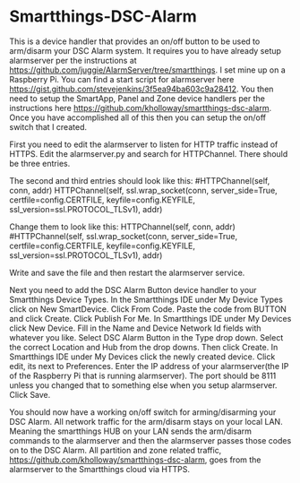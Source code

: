 # Smartthings-DSC-Alarm

This is a device handler that provides an on/off button to be used to arm/disarm your DSC Alarm system. It requires you to have already setup alarmserver per the instructions at https://github.com/juggie/AlarmServer/tree/smartthings. I set mine up on a Raspberry Pi. You can find a start script for alarmserver here https://gist.github.com/stevejenkins/3f5ea94ba603c9a28412. You then need to setup the SmartApp, Panel and Zone device handlers per the instructions here https://github.com/kholloway/smartthings-dsc-alarm. Once you have accomplished all of this then you can setup the on/off switch that I created.

First you need to edit the alarmserver to listen for HTTP traffic instead of HTTPS. Edit the alarmserver.py and search for HTTPChannel. There should be three entries. 

The second and third entries should look like this:
#HTTPChannel(self, conn, addr)
HTTPChannel(self, ssl.wrap_socket(conn, server_side=True, certfile=config.CERTFILE, keyfile=config.KEYFILE, ssl_version=ssl.PROTOCOL_TLSv1), addr)

Change them to look like this:
HTTPChannel(self, conn, addr)
#HTTPChannel(self, ssl.wrap_socket(conn, server_side=True, certfile=config.CERTFILE, keyfile=config.KEYFILE, ssl_version=ssl.PROTOCOL_TLSv1), addr)

Write and save the file and then restart the alarmserver service.

Next you need to add the DSC Alarm Button device handler to your Smartthings Device Types. In the Smartthings IDE under My Device Types click on New SmartDevice. Click From Code. Paste the code from BUTTON and click Create. Click Publish For Me. 
In Smartthings IDE under My Devices click New Device. Fill in the Name and Device Network Id fields with whatever you like. Select DSC Alarm Button in the Type drop down. Select the correct Location and Hub from the drop downs. Then click Create.
In Smartthings IDE under My Devices click the newly created device. Click edit, its next to Preferences. Enter the IP address of your alarmserver(the IP of the Raspberry Pi that is running alarmserver). The port should be 8111 unless you changed that to something else when you setup alarmserver. Click Save.

You should now have a working on/off switch for arming/disarming your DSC Alarm.
All network traffic for the arm/disarm stays on your local LAN. Meaning the smartthings HUB on your LAN sends the arm/disarm commands to the alarmserver and then the alarmserver passes those codes on to the DSC Alarm. All partition and zone related traffic, https://github.com/kholloway/smartthings-dsc-alarm, goes from the alarmserver to the Smartthings cloud via HTTPS.